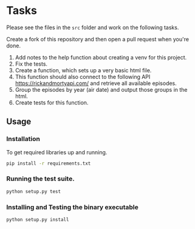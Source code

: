 # Tasks

Please see the files in the `src` folder and work on the following tasks.

Create a fork of this repository and then open a pull request when you're done.

1. Add notes to the help function about creating a venv for this project.
2. Fix the tests.
3. Create a function, which sets up a very basic html file.
4. This function should also connect to the following API https://rickandmortyapi.com/ and retrieve all available episodes.
5. Group the episodes by year (air date) and output those groups in the html.
6. Create tests for this function.

## Usage

### Installation

To get required libraries up and running.

```bash
pip install -r requirements.txt
```

### Running the test suite.

```bash
python setup.py test
```

### Installing and Testing the binary executable

```
python setup.py install
```
